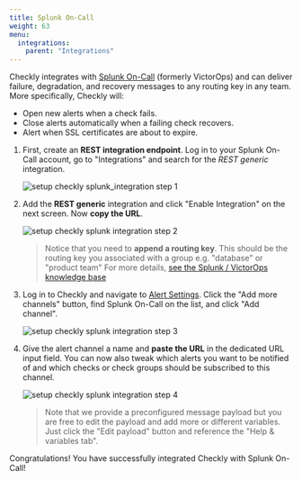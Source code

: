 ```yaml
---
title: Splunk On-Call
weight: 63
menu:
  integrations:
    parent: "Integrations"
---
```


Checkly integrates with [Splunk On-Call](https://www.splunk.com/en_us/software/splunk-on-call.html) (formerly VictorOps) and can
deliver failure, degradation, and recovery messages to any routing key in any team. More specifically, Checkly will:

- Open new alerts when a check fails.
- Close alerts automatically when a failing check recovers.
- Alert when SSL certificates are about to expire.


1. First, create an **REST integration endpoint**. Log in to your Splunk On-Call account, go to "Integrations" and search for the *REST generic* integration.

   ![setup checkly splunk_integration step 1](/docs/images/integrations/splunk/splunk_step1.png)

2. Add the **REST generic** integration and click "Enable Integration" on the next screen. Now **copy the URL**.

   ![setup checkly splunk integration step 2](/docs/images/integrations/splunk/splunk_step2.png)

    > Notice that you need to **append a routing key**. This should be the routing key you associated with a group e.g. "database" or "product team"
    > For more details, [see the Splunk  / VictorOps knowledge base](https://help.victorops.com/knowledge-base/routing-keys/) 
   

3. Log in to Checkly and navigate to [Alert Settings](https://app.checklyhq.com/alert-settings).
   Click the "Add more channels" button, find Splunk On-Call on the list, and click "Add channel".

   ![setup checkly splunk integration step 3](/docs/images/integrations/splunk/splunk_step3.png)


4. Give the alert channel a name and **paste the URL** in the dedicated URL input field. You can now also tweak
   which alerts you want to be notified of and which checks or check groups should be subscribed to this channel.

   ![setup checkly splunk integration step 4](/docs/images/integrations/splunk/splunk_step4.png)

   > Note that we provide a preconfigured message payload but you are free to edit the payload and add more or different
   > variables. Just click the "Edit payload" button and reference the "Help & variables tab".

Congratulations! You have successfully integrated Checkly with Splunk On-Call!
